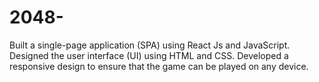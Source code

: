 # 2048- 
Built a single-page application (SPA) using React Js and JavaScript.
Designed the user interface (UI) using HTML and CSS.
Developed a responsive design to ensure that the game can be played on any device.
